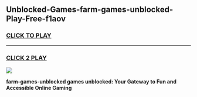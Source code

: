 
## Unblocked-Games-farm-games-unblocked-Play-Free-f1aov
<h3>
<a href="https://premium76.site?title=farm-games-unblocked&ref=18A">CLICK TO PLAY</a></h3>
<hr>

<h3>
<a href="https://premium76.site?title=farm-games-unblocked&ref=18A">CLICK 2 PLAY</a>
  
</h3>

<a href="https://premium76.site?title=farm-games-unblocked&ref=18A"><img src="https://clearcache.store/games.png"></a>


**farm-games-unblocked games unblocked: Your Gateway to Fun and Accessible Online Gaming**
